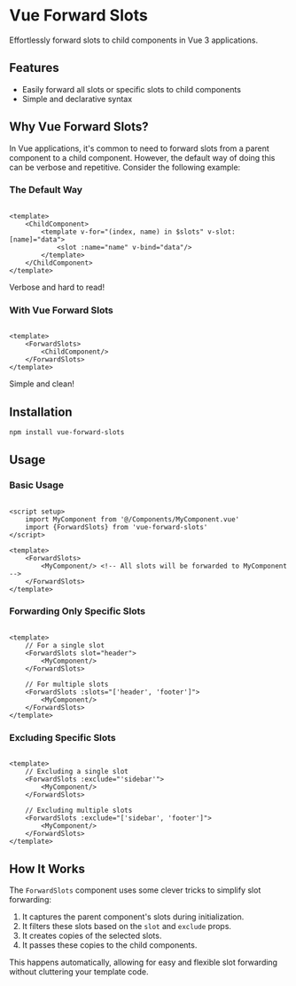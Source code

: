# Vue Forward Slots

Effortlessly forward slots to child components in Vue 3 applications.

## Features

- Easily forward all slots or specific slots to child components
- Simple and declarative syntax

## Why Vue Forward Slots?

In Vue applications, it's common to need to forward slots from a parent component to a child component. However, the
default way of doing this can be verbose and repetitive. Consider the following example:

### The Default Way

```vue

<template>
    <ChildComponent>
        <template v-for="(index, name) in $slots" v-slot:[name]="data">
            <slot :name="name" v-bind="data"/>
        </template>
    </ChildComponent>
</template>
```

Verbose and hard to read!

### With Vue Forward Slots

```vue

<template>
    <ForwardSlots>
        <ChildComponent/>
    </ForwardSlots>
</template>
```

Simple and clean!

## Installation

```bash
npm install vue-forward-slots
```

## Usage

### Basic Usage

```vue

<script setup>
    import MyComponent from '@/Components/MyComponent.vue'
    import {ForwardSlots} from 'vue-forward-slots'
</script>

<template>
    <ForwardSlots>
        <MyComponent/> <!-- All slots will be forwarded to MyComponent -->
    </ForwardSlots>
</template>
```

### Forwarding Only Specific Slots

```vue

<template>
    // For a single slot
    <ForwardSlots slot="header">
        <MyComponent/>
    </ForwardSlots>

    // For multiple slots
    <ForwardSlots :slots="['header', 'footer']">
        <MyComponent/>
    </ForwardSlots>
</template>
```

### Excluding Specific Slots

```vue

<template>
    // Excluding a single slot
    <ForwardSlots :exclude="'sidebar'">
        <MyComponent/>
    </ForwardSlots>

    // Excluding multiple slots
    <ForwardSlots :exclude="['sidebar', 'footer']">
        <MyComponent/>
    </ForwardSlots>
</template>
```

## How It Works

The `ForwardSlots` component uses some clever tricks to simplify slot forwarding:

1. It captures the parent component's slots during initialization.
2. It filters these slots based on the `slot` and `exclude` props.
3. It creates copies of the selected slots.
4. It passes these copies to the child components.

This happens automatically, allowing for easy and flexible slot forwarding without cluttering your template code.